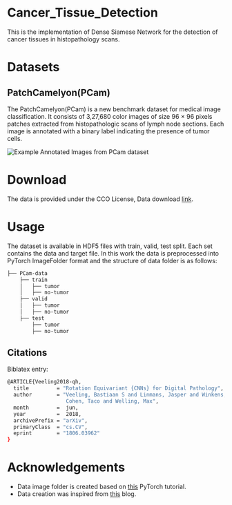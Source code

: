 # Cancer_Tissue_Detection

This is the implementation of Dense Siamese Network for the detection of cancer tissues in histopathology scans.

# Datasets
## PatchCamelyon(PCam)


The PatchCamelyon(PCam) is a new benchmark dataset for medical image classification. It consists of 3,27,680 color images of size 96 × 96 pixels patches extracted from histopathologic scans of lymph node sections. Each image is annotated with a binary label indicating the presence of tumor cells.



![Example Annotated Images from PCam dataset](https://cdn-images-1.medium.com/max/800/1*MAAzPX-f5uejYE2e2jsXeA.png)

# Download 

The data is provided under the CCO License, Data download  [
link](https://drive.google.com/drive/folders/1gHou49cA1s5vua2V5L98Lt8TiWA3FrKB).

# Usage
The dataset is available in HDF5 files with train, valid, test split. Each set contains the data and target file. In this work the data is preprocessed into PyTorch ImageFolder format and the structure of data folder is as follows:
```bash
├── PCam-data
	├── train
	│   ├── tumor
	│   ├── no-tumor
    ├── valid
	│   ├── tumor
	│   ├── no-tumor
	├── test
	    ├── tumor
	    ├── no-tumor

```

## Citations
Biblatex entry:
```bash
@ARTICLE{Veeling2018-qh,
  title         = "Rotation Equivariant {CNNs} for Digital Pathology",
  author        = "Veeling, Bastiaan S and Linmans, Jasper and Winkens, Jim and
                   Cohen, Taco and Welling, Max",
  month         =  jun,
  year          =  2018,
  archivePrefix = "arXiv",
  primaryClass  = "cs.CV",
  eprint        = "1806.03962"
}
```

# Acknowledgements
- Data image folder is created based on [
this](https://pytorch.org/tutorials/beginner/transfer_learning_tutorial.html) PyTorch tutorial.
- Data creation was inspired from [this](https://medium.com/@meghana97g/classification-of-tumor-tissue-using-deep-learning-fastai-77252ae16045) blog.

